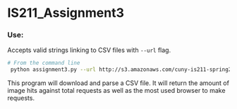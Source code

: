 # IS211_Assignment3

### Use:
Accepts valid strings linking to CSV files with `--url` flag.

```sh
# From the command line
 python assignment3.py --url http://s3.amazonaws.com/cuny-is211-spring2015/weblog.csv
```
This program will download and parse a CSV file. It will return the amount of image hits 
against total requests as well as the most used browser to make requests. 